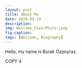```yaml
---
layout: post
title: About Me
date: 2020-09-19
description: 
img: Welcome_CoverPhoto.jpeg
fig-caption: 
tags: [Welcome, Biography]
---
```


Hello, my name is Burak Özpoyraz.

COPY 4